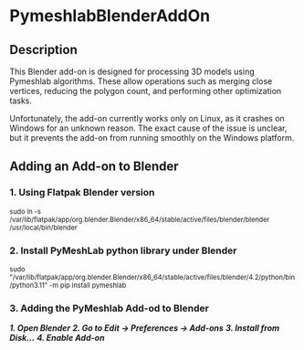 # PymeshlabBlenderAddOn

## Description
This Blender add-on is designed for processing 3D models using Pymeshlab algorithms. These allow operations such as merging close vertices, reducing the polygon count, and performing other optimization tasks.

Unfortunately, the add-on currently works only on Linux, as it crashes on Windows for an unknown reason. The exact cause of the issue is unclear, but it prevents the add-on from running smoothly on the Windows platform.

## Adding an Add-on to Blender
### 1. Using Flatpak Blender version 
<sub> sudo ln -s /var/lib/flatpak/app/org.blender.Blender/x86_64/stable/active/files/blender/blender /usr/local/bin/blender </sub>
### 2. Install PyMeshLab python library under Blender
<sub> sudo "/var/lib/flatpak/app/org.blender.Blender/x86_64/stable/active/files/blender/4.2/python/bin/python3.11" -m pip install pymeshlab </sub>
### 3. Adding the PyMeshlab Add-od to Blender
***1. Open Blender***
***2. Go to Edit -> Preferences -> Add-ons***
***3. Install from Disk...***
***4. Enable Add-on***
